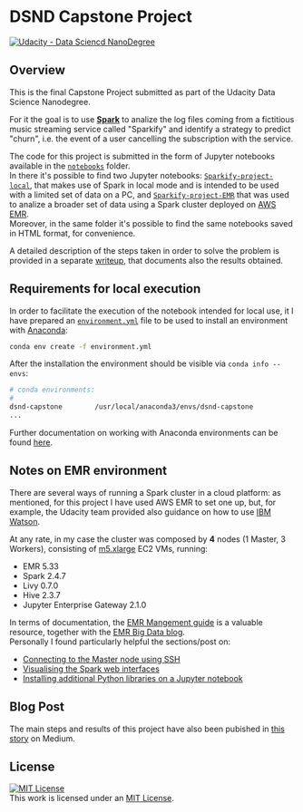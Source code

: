 # DSND Capstone Project
[![Udacity - Data Sciencd NanoDegree](https://img.shields.io/badge/Udacity-DSND-blue?style=plastic&logo=udacity)](https://www.udacity.com/course/data-scientist-nanodegree--nd025)


## Overview
This is the final Capstone Project submitted as part of the Udacity Data Science Nanodegree.

For it the goal is to use [**Spark**](https://spark.apache.org/) to analize the log files coming from a fictitious music streaming service called "Sparkify" and identify a strategy to predict "churn", i.e. the event of a user cancelling the subscription with the service.

The code for this project is submitted in the form of Jupyter notebooks available in the [`notebooks`](/notebooks) folder.  
In there it's possible to find two Jupyter notebooks: [`Sparkify-project-local`](./notebooks/Sparkify-project-local.ipynb), that makes use of Spark in local mode and is intended to be used with a limited set of data on a PC, and [`Sparkify-project-EMR`](./notebooks/Sparkify-project-EMR.ipynb) that was used to analize a broader set of data using a Spark cluster deployed on [AWS EMR](https://aws.amazon.com/emr/).  
Moreover, in the same folder it's possible to find the same notebooks saved in HTML format, for convenience.

A detailed description of the steps taken in order to solve the problem is provided in a separate [writeup](./Capstone_writeup.md), that documents also the results obtained.


## Requirements for local execution
In order to facilitate the execution of the notebook intended for local use, it I have prepared an [`environment.yml`](./environment.yml) file to be used to install an environment with [Anaconda](https://www.anaconda.com/):

```sh
conda env create -f environment.yml
```

After the installation the environment should be visible via `conda info --envs`:

```sh
# conda environments:
#
dsnd-capstone        /usr/local/anaconda3/envs/dsnd-capstone
...

```

Further documentation on working with Anaconda environments can be found [here](https://docs.conda.io/projects/conda/en/latest/user-guide/tasks/manage-environments.html). 

## Notes on EMR environment
There are several ways of running a Spark cluster in a cloud platform: as mentioned, for this project I have used AWS EMR to set one up, but, for example, the Udacity team provided also guidance on how to use [IBM Watson](https://cloud.ibm.com/developer/watson/dashboard).

At any rate, in my case the cluster was composed by **4** nodes (1 Master, 3 Workers), consisting of [m5.xlarge](https://aws.amazon.com/blogs/aws/m5-the-next-generation-of-general-purpose-ec2-instances/) EC2 VMs, running:

* EMR 5.33
* Spark 2.4.7
* Livy 0.7.0 
* Hive 2.3.7 
* Jupyter Enterprise Gateway 2.1.0

In terms of documentation, the [EMR Mangement guide](https://docs.aws.amazon.com/emr/latest/ManagementGuide/emr-what-is-emr.html) is a valuable resource, together with the [EMR Big Data blog](https://aws.amazon.com/blogs/big-data/).  
Personally I found particularly helpful the sections/post on:

* [Connecting to the Master node using SSH](https://docs.aws.amazon.com/emr/latest/ManagementGuide/emr-connect-master-node-ssh.html)
* [Visualising the Spark web interfaces](https://docs.aws.amazon.com/emr/latest/ManagementGuide/emr-web-interfaces.html)
* [Installing additional Python libraries on a Jupyter notebook](https://aws.amazon.com/blogs/big-data/install-python-libraries-on-a-running-cluster-with-emr-notebooks/)

## Blog Post
The main steps and results of this project have also been pubished in [this story](https://michelangelo-russo.medium.com/get-them-before-they-churn-561ec6e98307) on Medium. 

## License
 <a rel="license" href="https://opensource.org/licenses/MIT"><img alt="MIT License" style="border-width:0" src="https://img.shields.io/badge/License-MIT-yellow.svg?style=plastic" /></a><br />This work is licensed under an <a rel="license" href="https://opensource.org/licenses/MIT">MIT License</a>.
